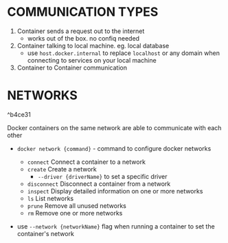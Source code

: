 # COMMUNICATION TYPES

1. Container sends a request out to the internet
	- works out of the box. no confiq needed
2. Container talking to local machine. eg. local database
	- use `host.docker.internal` to replace `localhost`  or any domain when connecting to services on your local machine
3. Container to Container communication

# NETWORKS

^b4ce31

Docker containers on the same network are able to communicate with each other

- `docker network {command}` - command to configure docker networks
	- `connect`    Connect a container to a network
	- `create`      Create a network
		- `--driver {driverName}` to set a specific driver
	- `disconnect`  Disconnect a container from a network
	- `inspect`     Display detailed information on one or more networks
	- `ls`          List networks
	- `prune`       Remove all unused networks
	- `rm`          Remove one or more networks

- use `--network {networkName}` flag when running a container to set the container's network